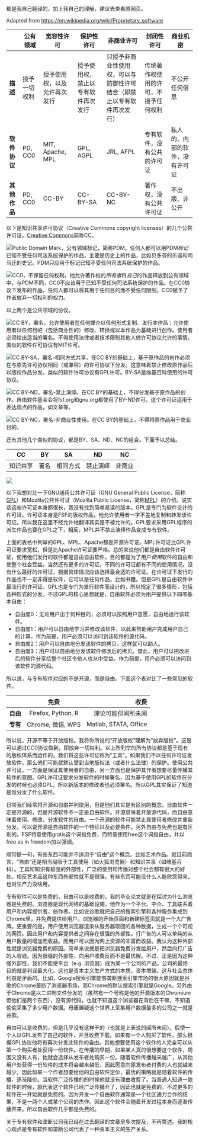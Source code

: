 都是我自己翻译的，加上我自己的理解，建议去查看原网页。

Adapted from https://en.wikipedia.org/wiki/Proprietary_software

<a>&nbsp;</a>|公有领域|宽容性许可|保护性许可|非商业许可|封闭性许可|商业机密|
---|---|---|---|---|---|---|
**描述**|授予一切权利|授予使用权，以及允许再次发行|授予使用权，禁止以专有软件再次发行|只授予非商业性使用权，可以与防御性许可结合（即禁止以专有软件再次发行）|传统著作权使用的许可，不授予任何权利|不公开任何信息|
**软件协议**|PD, CC0|MIT, Apache, MPL|GPL, AGPL|JRL, AFPL|专有软件，没有公共的许可证|私人的、内部的软件，没有许可证|
**其他作品**|PD, CC0|CC-BY|CC-BY-SA|CC-BY-NC|著作权，没有公共许可证|不出版、非公开|

以下是知识共享许可协议（Creative Commons copyright licenses）的几个公共许可证。[Creative Commons](https://creativecommons.org)简称CC。

![](https://i.creativecommons.org/p/mark/1.0/88x31.png)Public Domain Mark，公有领域标记，简称PDM。任何人都可以用PDM*标记*已知不受任何司法系统保护的作品，主要是历史上的作品，比如贝多芬的乐谱和司马迁的史记。PDM只应用于标记已知不受任何司法系统保护的作品。

![](https://i.creativecommons.org/p/zero/1.0/88x31.png)CC0，不保留任何权利。他允许著作权的*所有者*将*自己*的作品释放到公有领域中。与PDM不同，CC0不应该用于已知不受任何司法系统保护的作品。在CC0协议下发布的作品，任何人都可以将其用于任何目的而不受任何限制。CC0赋予了作者放弃一切权利的权力。

以上两个是公共领域的协议。

![](https://licensebuttons.net/l/by/3.0/88x31.png)CC BY，署名。允许使用者在任何媒介以任何形式复制、发行本作品；允许使用者以任何目的（包括商业性的）修改、转换或以本作品为基础进行创作。使用者必须给出适当的署名。不得使用法律或者技术限制其他人做许可协议允许的事情。类似的软件许可协议有MIT许可。

![](https://licensebuttons.net/l/by-sa/4.0/88x31.png)CC BY-SA，署名-相同方式共享。在CC BY的基础上，基于原作品的创作必须在与原先许可协议相同（或兼容）的许可协议下分发。这意味着禁止修改原作品后以版权作品分发。类似的软件许可协议有GPL许可。BY-SA是维基百科使用的许可协议。

![](https://licensebuttons.net/l/by-nd/3.0/88x31.png)CC BY-ND，署名-禁止演绎。在CC BY的基础上，不得分发基于原作品的创作。自由软件基金会将fsf.org和gnu.org都使用了BY-ND许可。这个许可证适用于表达观点的作品，如文章等。

![](https://licensebuttons.net/l/by-nc/3.0/88x31.png)CC BY-NC，署名-非商业性使用。在CC BY的基础上，不得将原作品用于商业目的。

还有其他几个类似的协议，都是BY、SA、ND、NC的组合。下面予以总结。

CC|BY|SA|ND|NC|
---|---|---|---|---|
知识共享|署名|相同方式|禁止演绎|非商业

![](https://upload.wikimedia.org/wikipedia/commons/e/e1/Creative_commons_license_spectrum.svg)

以下我想对比一下GNU通用公共许可证（GNU General Public License，简称[GPL](https://www.gnu.org/licenses/gpl-3.0.html)）和Mozilla公共许可证（Mozilla Public License，简称[MPL](https://www.mozilla.org/en-US/MPL/)）的介绍。说实话这些许可证本身都很长，我没有找到简单易读的版本。GPL是专门为软件设计的许可证。许可证本身是FSF的版权作品，他允许使用者一字不差地复制和转发该许可证。所以我在这里不经允许地翻译其实是不被允许的。GPL要求采用GPL程序的派生作品也要在GPL之下，相反，MPL并不禁止演绎作品变成专有软件。

上面的表格中列举的GPL、MPL、Apache都是开源许可证。MPL许可证比GPL许可证要求宽松，但是比Apache许可证要严格。总的来说他们都是自由软件许可证，使用他们发行的软件都是自由自由软件，目的都是为了用户*使用*软件的自由和使整个社会受益。当然还有更多的许可证，不同的许可证都有不同的使用情况。没有什么最好的许可证，根据具体情况应该选择最合适的许可证。在许可证下发行的作品也不一定非得是软件，它可以是任何作品，比如书籍。但是GPL是自由软件中最流行的许可证。GPL也是专门为发行软件而设计的，所以规定了很多情形，包括各种形式的分发。不过GPL的核心思想就是，自由软件必须为用户提供以下四项基本自由：

- 自由度0：无论用户出于何种目的，必须可以按照用户意愿，自由地运行该软件。
- 自由度1：用户可以自由地学习并修改该软件，以此来帮助用户完成用户自己的计算。作为前提，用户必须可以访问到该软件的源代码。
- 自由度2：用户可以自由地分发该软件的拷贝，这样就可以助人。
- 自由度3：用户可以自由地分发该软件修改后的拷贝。借此，用户可以把改进后的软件分享给整个社区令他人也从中受益。作为前提，用户必须可以访问到该软件的源代码。

所以说，与专有软件对应的不是开源，而是自由。下面这个表对比了一些常见的软件。

<a>&nbsp;</a>|免费|收费
:---|:---:|---:|
**自由**|Firefox, Python, R|理论可能但闻所未闻
**专有**|Chrome, 微信, WPS|Matlab, STATA, Office

所以说，开源不等于开放版权。我将你所说的“开放版权”理解为“放弃版权”。这是可以通过CC0协议做到，即放弃一切权利。以上所列举的所有协议都是基于现有的版权体系而运作的。我们将这些许可证称为“工具”。如果我们不以任何许可证发放软件，那么他们可能就默认受到当地版权法（或者什么法律）的保护。使用公共许可证，一方面是保证其使用者的自由，另一方面也是保护其作者想要尽量传播其软件的意图。GPL许可证要求分发软件的时候署名，因为基于使用GPL的软件在分发的时候也必须GPL，所以新版本的修改者也必须署名。所以GPL其实保证了知道是谁分发了什么软件。

日常我们经常将开源和自由并列使用，但是他们其实是有区别的概念。自由软件一定是开源的，但是开源软件不一定是自由软件。开源意味着开放源代码，而自由意味着使用、修改、分发软件的自由。一个开源的软件可能禁止其使用者修改并重新分发。可以说开源是自由软件的一个特征以及必要条件。另外自由与免费也是有区别的。FSF特意使用gratis这个词指免费，而特意使用free这个词指自由，并以free as in freedom加以强调。

顺带提一句，有些东西可能并不适用于“自由”这个概念。比如艺术作品。就目前而言，“自由”还是相当局限于工具使用（如火狐浏览器）和知识共享（如维基百科）。工具和知识有极强的外部性，广泛的使用和传播对整个社会都有很大的好处。相反艺术品这种东西外部性就不是很强，有些东西可能没什么人能欣赏得来，也对生产力没啥用。

专有软件可以是免费的，自由可以是收费的。我的毕业论文就是在探讨为什么浏览器是免费的。浏览器是现代网络的基础设施。他作为一个平台、中介、工具联系着用户和内容提供者、创作者。比如说谷歌就把自己的搜索引擎和各种服务集成到Chrome里，并免费提供给用户。浏览器的开始页面和新建标签页就是一个大广告牌。更重要的是，用户使用浏览器渲染从服务器取回的各种数据，生成一个个可视的网页。因此用户和内容提供者之间存在很强的外部性。打广告的人可以单纯的从用户数量的增加而收益。而用户可以因为网上资源的丰富而收益。我认为这种外部性就是浏览器免费的原因。简单来说就是把浏览器免费分发给用户，然后向打广告的人收钱。因为很强的外部性，向用户收费反而不是最优解。不过，正是因为这种强外部性，我们不能使平台（e.g. 浏览器）成为某一个公司的产品。公司的最终目的就是利润最大化。这也是资本主义生产方式的本质，资本增殖。这与社会总体利益是矛盾的。比如，Google搜索引擎能够垄断搜索引擎市场的很大原因就是谷歌的Chrome垄断了浏览器市场，而Chrome的默认搜索引擎就是Google。另外由于Chrome是以二进制文件分发的（虽然有一个号称是他的开源版本的Chromium但他们是两个东西），没有源代码，也就不知道这个浏览器在背后在干嘛，不知道偷偷采集了多少用户数据。毋庸置疑这个世界上采集用户数据最多的公司之一就是谷歌。

自由可以是收费的，但是几乎没有这样干的（也就是上表说的闻所未闻）。假使一个人以GPL发布了自己的软件，并且收费下载。如果有一个人购买了软件，那么根据GPL协议他将有再次分发此软件的自由。其他想要使用这个软件的人完全可以从第一个购买者处获得一份软件。在传播的早期，如果某人真的很想要这个软件，周围又没有人有，他就会选择从发布者处购买一份。随着软件传播越来越广，从其他用户处获得一份软件的成本将会越来越低，因此愿意向原发布者付费的人也就越来越少。因此如果一个作者想要给他的自由软件定价，最优的策略就是随着软件的传播，逐渐降价。当软件广泛传播的的时候他就没有理由收费了。当普通人知道一款软件的时候，就代表这个软件已经广泛传播开了，因此也就是免费的。不过更多的软件在一开始就是免费的。因为开发一个自由软件通常是一个社区通力合作的结果，不是一两个人或某个公司的杰作。因此这个软件会随着开发过程本身而逐渐传播开来。所以自由软件几乎都是免费的。

关于专有软件和垄断公司我已经在过去翻译的文章里多次提及，不再赘述。我的核心观点是专有软件和垄断公司代表了一种资本主义的生产关系。
